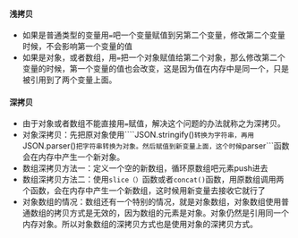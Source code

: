 #### 浅拷贝
* 如果是普通类型的变量用```=```吧一个变量赋值到另第二个变量，修改第二个变量时候，不会影响第一个变量的值
* 如果是对象，或者数组，用```=```把一个对象赋值给第二个对象，那么修改第二个变量的时候，第一个变量的值也会改变，这是因为值在内存中是同一个，只是被引用到了两个变量上面。

#### 深拷贝
* 由于对象或者数组不能直接用```=```赋值，解决这个问题的办法就称之为深拷贝。
* 对象深拷贝：先把原对象使用````JSON.stringify()```转换为字符串，再用```JSON.parser()```把字符串转换为对象。然后赋值到新变量上面，这个时候```parser```函数会在内存中产生一个新对象。
* 数组深拷贝方法一：定义一个空的新数组，循环原数组吧元素push进去
* 数组深拷贝方法二：使用```slice（）```函数或者```concat()```函数，用原数组调用两个函数，会在内存中产生一个新数组，这时候用新变量去接收它就行了
* 对象数组的情况：数组还有一个特别的情况，就是对象数组，对象数组使用普通数组的拷贝方式是无效的，因为数组的元素是对象。对象仍然是引用同一个内存对象。所以对象数组的深拷贝方式也是使用对象的深拷贝方式。